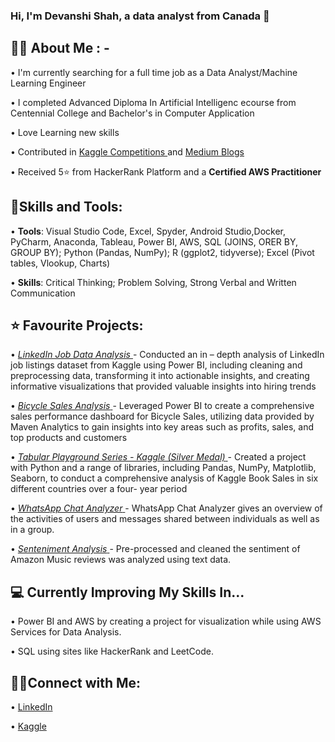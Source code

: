 ### Hi, I'm Devanshi Shah, a data analyst from Canada 👋


## 🙋‍♀️ About Me : -
• I'm currently searching for a full time job as a Data Analyst/Machine Learning Engineer

• I completed Advanced Diploma In Artificial Intelligenc ecourse from Centennial College and Bachelor's in Computer Application

• Love Learning new skills

• Contributed in <a href = "https://www.kaggle.com/deva0703" target="_blank"> Kaggle Competitions </a> and <a href="https://medium.com/@devanshis7300" target="_blank"> Medium Blogs </a>

• Received 5⭐ from HackerRank Platform and a **Certified AWS Practitioner**


## 🔨Skills and Tools:
• **Tools**: Visual Studio Code, Excel, Spyder, Android Studio,Docker, PyCharm, Anaconda, Tableau, Power BI, AWS, SQL (JOINS, ORER BY, GROUP BY); Python (Pandas, NumPy); R (ggplot2, tidyverse); Excel (Pivot tables, Vlookup, Charts)

• **Skills**:  Critical Thinking; Problem Solving, Strong Verbal and Written Communication

## ⭐ Favourite Projects:
• <a href="https://github.com/dshah0703/LinkedIn-Job-Data-Analysis" target="_blank"> *LinkedIn Job Data Analysis* </a>- Conducted an in – depth analysis of LinkedIn job listings dataset from Kaggle using Power BI, including cleaning and preprocessing data, transforming it into actionable insights, and creating informative visualizations that provided valuable insights into hiring trends

•  <a href="https://github.com/dshah0703/Maven_Bicyle_Analysis" target="_blank"> *Bicycle Sales Analysis* </a> - Leveraged Power BI to create a comprehensive sales performance dashboard for Bicycle Sales, utilizing data provided by Maven Analytics to gain insights into key areas such as profits, sales, and top products and customers

•  <a href="https://www.kaggle.com/code/deva0703/eda-tabular-sept-22/notebook" target="_blank"> *Tabular Playground Series - Kaggle (Silver Medal)* </a> - Created a project with Python and a range of libraries, including Pandas, NumPy, Matplotlib, Seaborn, to conduct a comprehensive analysis of Kaggle Book Sales in six different countries over a four- year period

•  <a href="https://github.com/dshah0703/whatsapp_chat_analysis" target="_blank"> *WhatsApp Chat Analyzer* </a> -  WhatsApp Chat Analyzer gives an overview of the activities of users and messages shared between individuals as well as in a group.

•  <a href="https://github.com/dshah0703/sentiment-analysis" target="_blank"> *Senteniment Analysis* </a> -  Pre-processed and cleaned the sentiment of Amazon Music reviews was analyzed using text data.

## 💻 Currently Improving My Skills In...
• Power BI and AWS by creating a project for visualization while using AWS Services for Data Analysis.

• SQL using sites like HackerRank and LeetCode.

## 🤝🏻Connect with Me:
• <a href = "https://www.linkedin.com/in/devanshishah0703/" target="_blank"> LinkedIn </a>

• <a href = "https://www.kaggle.com/deva0703" target="_blank"> Kaggle </a>

<!--
**dshah0703/dshah0703** is a ✨ _special_ ✨ repository because its `README.md` (this file) appears on your GitHub profile.
